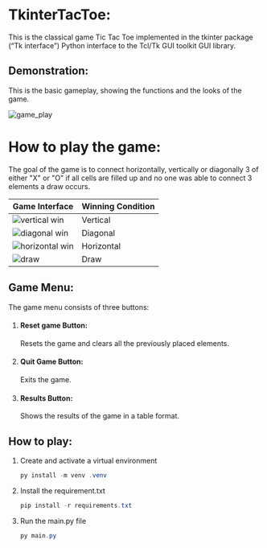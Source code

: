# TkinterTacToe:

This is the classical game Tic Tac Toe implemented in the tkinter package (“Tk
interface”) Python interface to the Tcl/Tk GUI toolkit GUI library.

## Demonstration:

This is the basic gameplay, showing the functions and the looks of the game.

![game_play](https://i.imgur.com/ODMuCtE.gif)

# How to play the game:

The goal of the game is to connect horizontally,
vertically or diagonally 3 of either "X" or "O"
if all cells are filled up and no one was able to connect 3 elements
a draw occurs.

| **Game Interface**                                  | **Winning Condition** |
|-----------------------------------------------------|-----------------------|
| ![vertical win](https://i.imgur.com/FdTKv2O.jpeg)   | Vertical              |
| ![diagonal win](https://i.imgur.com/eC7TVCV.jpeg)   | Diagonal              |
| ![horizontal win](https://i.imgur.com/caak1o0.jpeg) | Horizontal            |
| ![draw](https://i.imgur.com/q6EQ4Ch.jpeg)           | Draw                  |
   
## Game Menu:

The game menu consists of three buttons:

1. #### Reset game Button:
   Resets the game and clears all the previously placed elements.

2. #### Quit Game Button:
   Exits the game.

3. #### Results Button:
   Shows the results of the game in a table format.

## How to play:

1. Create and activate a virtual environment
    ~~~ powershell
    py install -m venv .venv
    ~~~

2. Install the requirement.txt
    ~~~ powershell
    pip install -r requirements.txt
    ~~~

3. Run the main.py file
    ~~~ powershell
    py main.py
    ~~~
